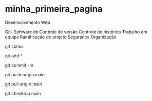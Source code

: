 # minha_primeira_pagina
Desenvolvimento Web

Git- Software de Controle de versão
 Controle de histórico
 Trabalho em equipe
 Ramificação do projeto
 Segurança
 Organização

git status

git add *

git commit -m

git push origin main

git pull origin main

git checktou main

